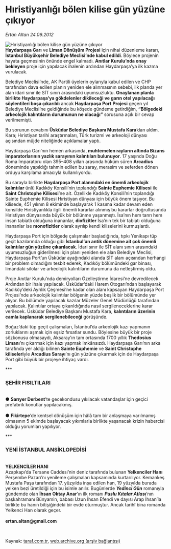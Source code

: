 # Hıristiyanlığı bölen kilise gün yüzüne çıkıyor

*Ertan Altan 24.09.2012*

<div class="yazi"><img align="left" alt="Hıristiyanlığı bölen kilise gün yüzüne çıkıyor" border="0" src="http://www.taraf.com.tr/fotoraflar/makaleler/hiristiyanligi-bolen-kilise-gun-yuzune-cikiyor_8062_orijinal.jpg" style="border-right-width:10px; border-color:#FFFFFF"/><p><b><br/>Haydarpaşa</b><b> Garı</b> ve <b>Liman Dönüşüm Projesi</b> için nihai düzenleme kararı, <b>İstanbul</b><b> Büyükşehir Belediye Meclisi’nde kabul edildi</b>. Böylece projenin hayata geçmesinin önünde engel kalmadı. <b>Anıtlar Kurulu’nda onay bekleyen</b> proje için yapılacak ihalenin ardından Haydarpaşa’ya ilk kazma vurulacak.</p>
<p>Belediye Meclisi’nde, AK Partili üyelerin oylarıyla kabul edilen ve CHP tarafından dava edilen planın yeniden ele alınmasının sebebi, ilk planda yer alan idari sınır ile SİT sınırı arasındaki uyumsuzluktu. <b>Onaylanan planla birlikte Haydarpaşa’ya gökdelenler dikileceği ve garın otel yapılacağı söylentileri boşa çıkarıldı</b> ancak <b>Haydarpaşa Port</b> <b>Projesi</b> geçen yıl Belediye Meclisi’ne geldiğinde bu köşede gündeme getirdiğim, <b>“Bölgedeki arkeolojik kalıntıların durumunun ne olacağı”</b> sorusuna açık bir cevap verilmemişti. </p>
<p>Bu sorunun cevabını <b>Üsküdar Belediye Başkanı Mustafa Kara</b>’dan aldım. Kara; Hıristiyan tarihi araştırmaları, Türk turizmi ve arkeoloji dünyası açısından müjde niteliğinde açıklamalar yaptı. </p>
<p>Haydarpaşa Garı’nın hemen arkasında, <b>muhtemelen rayların altında Bizans imparatorlarının yazlık sarayının kalıntıları bulunuyor</b>. 17 yaşında Doğu Roma İmparatoru olan 395–408 yılları arasında hüküm süren <b>Arcadius</b> döneminde yapıldığı tahmin edilen bu saray, merasim ve seferden dönen orduyu karşılama amacıyla kullanılıyordu.</p>
<p>Bu sarayla birlikte <b>Haydarpaşa Port alanındaki en önemli arkeolojik kalıntılar</b> ünlü Kadıköy Konsili’nin toplandığı <b>Sainte Euphemie Kilisesi</b> ile <b>Saint Christophe Kilisesi</b>’ne ait. Özellikle Kadıköy Konsili’nin toplandığı Sainte Euphemie Kilisesi Hıristiyan dünyası için büyük önem taşıyor. Bu kilisede, 451 yılının 8 ekiminde başlayarak 1 kasıma kadar devam eden konsilde Hıristiyanlıkla ilgili önemli kararlar alınmış bu kararlar doğrultusunda Hıristiyan dünyasında büyük bir bölünme yaşanmıştı. İsa’nın hem tanrı hem insan tabiatlı olduğuna inananlar, <b>diofizitler</b> İsa’nın tek bir tabiatı olduğuna inananlar ise <b>monofizitler</b> olarak ayrılıp kendi kiliselerini kurmuşlardı.</p>
<p>Haydarpaşa Port için bölgede çalışmalar başladığında, tıpkı Yenikapı tüp geçit kazılarında olduğu gibi <b>İstanbul’un antik dönemine ait çok önemli kalıntılar gün yüzüne çıkarılacak</b>. İdari sınır ile SİT alanı sınırı arasındaki uyumsuzluğun giderilmesi için planı yeniden ele alan Belediye Meclisi, Haydarpaşa Port’un Üsküdar ayağındaki alanda SİT alanı açısından herhangi bir problem olmadığını tesbit ederek, Kadıköy bölümündeki gar binası, limandaki silolar ve arkeolojik kalıntıların durumunu da netleştirmiş oldu. </p>
<p>Proje Anıtlar Kurulu’nda demiryolları Özelleştirme İdaresi’ne devredilecek. Ardından bir ihale yapılacak. Üsküdar’daki Harem Otogarı’ndan başlayarak Kadıköy’deki Ayrılık Çeşmesi’ne kadar olan alanı kapsayan Haydarpaşa Port Projesi’nde arkeolojik kalıntılar bölgenin yüzde beşlik bir bölümünde yer alıyor. Bu bölümde yapılacak kazılar Müzeler Genel Müdürlüğü tarafından yapılacak. Kalıntılar ortaya çıkarıldığında nasıl sergileneceklerine karar verilecek. Üsküdar Belediye Başkanı Mustafa Kara, <b>kalıntıların üzerinin camla kaplanarak sergilenebileceği</b> görüşünde. </p>
<p>Boğaz’daki tüp geçit çalışmaları, İstanbul’da arkeolojik kazı yapmanın zorluklarını aşmak için eşsiz fırsatlar sundu. Böylesine büyük bir proje sözkonusu olmasaydı, Aksaray’ın tam ortasında 1700 yıllık <b>Thedosius Limanı</b>’nı çıkarmak için kazı yapmak imkânsızdı. Haydarpaşa Garı’nın arka tarafında yer aldığı bilinen <b>Sainte Euphemie</b> ve <b>Saint Christophe</b> <b>kiliseleri</b>yle <b>Arcadius Sarayı</b>’nı gün yüzüne çıkarmak için de Haydarpaşa Port gibi büyük bir projeye ihtiyaç vardı.</p>
<p>***</p>
<h3>ŞEHİR FISILTILARI</h3>
<p><b><br/></b>● <b>Sarıyer Derbent</b>’te gecekondusu yıkılacak vatandaşlar için geçici prefabrik konutlar yapılacakmış.<br/><br/>● <b>Fikirtepe</b>’de kentsel dönüşüm için hâlâ tam bir anlaşmaya varılmamış olmasının 5 ekimde başlayacak yıkımlarla birlikte yaşanacak krizin habercisi olduğu yorumları yapılıyor.</p>
<p>***</p>
<h3>YENİ İSTANBUL ANSİKLOPEDİSİ</h3>
<p><b><br/></b><b>YELKENCİLER HANI<br/></b>Azapkapı’da Tersane Caddesi’nin deniz tarafında bulunan <b>Yelkenciler Hanı</b> Perşembe Pazarı’nı yenileme çalışmaları kapsamında kurtarılıyor. Kemankeş Mustafa Paşa tarafından 17. yüzyılda inşa edilen han, 19 yüzyılda burada yelken bezi üretildiği için bu isimle anılır. Bugünlerde <b><i>Yedinci Gün</i></b> romanıyla gündemde olan <b>İhsan Oktay Anar</b>’ın ilk romanı <b><i>Puslu Kıtalar Atlası</i></b>’nın başkahramanı Bünyamin, babası Uzun İhsan Efendi ve dayısı Arap İhsan’la birlikte bu hanın bitişiğindeki bir evde oturmuştur. Ancak tarihî bina romanda Yelkenci Han olarak geçer.<br/><br/><b>ertan.altan@gmail.com</b></p>
<p><b> </b></p>
</div>

Kaynak: [taraf.com.tr](http://www.taraf.com.tr/ertan-altan/makale-hiristiyanligi-bolen-kilise-gun-yuzune-cikiyor.htm), [web.archive.org (arşiv bağlantısı)](http://web.archive.org/web/20131107012917/http://www.taraf.com.tr/ertan-altan/makale-hiristiyanligi-bolen-kilise-gun-yuzune-cikiyor.htm)
